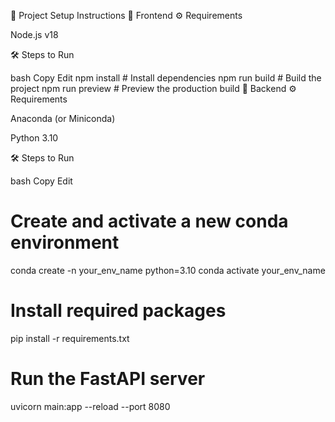 🚀 Project Setup Instructions
🔹 Frontend
⚙️ Requirements

Node.js v18

🛠️ Steps to Run

bash
Copy
Edit
npm install         # Install dependencies
npm run build       # Build the project
npm run preview     # Preview the production build
🔹 Backend
⚙️ Requirements

Anaconda (or Miniconda)

Python 3.10

🛠️ Steps to Run

bash
Copy
Edit
# Create and activate a new conda environment
conda create -n your_env_name python=3.10
conda activate your_env_name

# Install required packages
pip install -r requirements.txt

# Run the FastAPI server
uvicorn main:app --reload --port 8080
